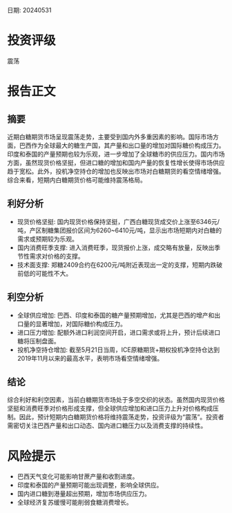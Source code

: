 
日期: 20240531

# 投资评级

震荡

# 报告正文

## 摘要

近期白糖期货市场呈现震荡走势，主要受到国内外多重因素的影响。国际市场方面，巴西作为全球最大的糖生产国，其产量和出口量的增加对国际糖价构成压力。印度和泰国的产量预期也较为乐观，进一步增加了全球糖市的供应压力。国内市场方面，虽然现货价格坚挺，但进口糖的增加和国内产量的恢复性增长使得市场供应趋于宽松。此外，投机净空持仓的增加也反映出市场对白糖期货的看空情绪增强。综合来看，短期内白糖期货价格可能维持震荡格局。

## 利好分析

* 现货价格坚挺: 国内现货价格保持坚挺，广西白糖现货成交价上涨至6346元/吨，产区制糖集团报价区间为6260~6410元/吨，显示出市场短期内对白糖的需求或预期较为乐观。
* 国内消费旺季支撑: 进入消费旺季，现货报价上涨，成交略有放量，反映出季节性需求对价格的支撑。
* 技术面支撑: 郑糖2409合约在6200元/吨附近表现出一定的支撑，短期内跌破前低的可能性不大。

## 利空分析

* 全球供应增加: 巴西、印度和泰国的糖产量预期增加，尤其是巴西的增产和出口量的显著增加，对国际糖价构成压力。
* 进口压力增加: 配额外进口利润空间开启，进口需求或将上升，预计后续进口糖将压制盘面。
* 投机净空持仓增加: 截至5月21日当周，ICE原糖期货+期权投机净空持仓达到2019年11月以来的最高水平，表明市场看空情绪增强。

## 结论

综合利好和利空因素，当前白糖期货市场处于多空交织的状态。虽然国内现货价格坚挺和消费旺季对价格形成支撑，但全球供应增加和进口压力上升对价格构成压制。因此，预计短期内白糖期货价格将维持震荡走势，投资评级为“震荡”。投资者需密切关注巴西产量和出口动态、国内进口糖压力以及消费支撑的持续性。

# 风险提示

* 巴西天气变化可能影响甘蔗产量和收割进度。
* 印度和泰国的产量预期可能出现调整，影响全球供应。
* 国内进口糖到港量超出预期，增加市场供应压力。
* 全球经济复苏缓慢可能削弱食糖消费增长。
